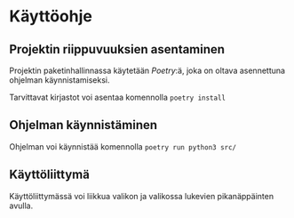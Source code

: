 # Käyttöohje

## Projektin riippuvuuksien asentaminen

Projektin paketinhallinnassa käytetään _Poetry_:ä, joka on oltava asennettuna ohjelman käynnistamiseksi.

Tarvittavat kirjastot voi asentaa komennolla `poetry install`

## Ohjelman käynnistäminen

Ohjelman voi käynnistää komennolla `poetry run python3 src/`

## Käyttöliittymä

Käyttöliittymässä voi liikkua valikon ja valikossa lukevien pikanäppäinten avulla.